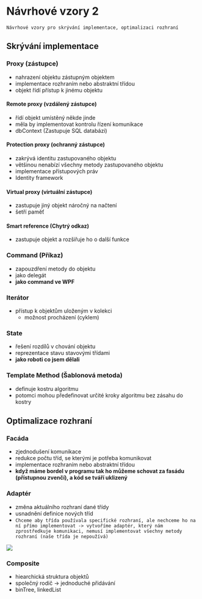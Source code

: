 # Návrhové vzory 2

`Návrhové vzory pro skrývání implementace, optimalizaci rozhraní`

## Skrývání implementace

### Proxy (zástupce)

- nahrazení objektu zástupným objektem
- implementace rozhraním nebo abstraktní třídou
- objekt řídí přístup k jinému objektu

#### Remote proxy (vzdálený zástupce)

- řídí objekt umístěný někde jinde
- měla by implementovat kontrolu řízení komunikace
- dbContext (Zastupuje SQL databázi)

#### Protection proxy (ochranný zástupce)

- zakrývá identitu zastupovaného objektu
- většinou nenabízí všechny metody zastupovaného objektu
- implementace přístupových práv
- Identity framework

#### Virtual proxy (virtuální zástupce)

- zastupuje jiný objekt náročný na načtení
- šetří paměť

#### Smart reference (Chytrý odkaz)

- zastupuje objekt a rozšiřuje ho o další funkce

### Command (Příkaz)

- zapouzdření metody do objektu
- jako delegát
- **jako command ve WPF**

### Iterátor

- přístup k objektům uloženým v kolekci
  - možnost procházení (cyklem)

### State

- řešení rozdílů v chování objektu
- reprezentace stavu stavovými třídami
- **jako roboti co jsem dělali**

### Template Method (Šablonová metoda)

- definuje kostru algoritmu
- potomci mohou předefinovat určité kroky algoritmu bez zásahu do kostry

## Optimalizace rozhraní

### Facáda

- zjednodušení komunikace
- redukce počtu tříd, se kterými je potřeba komunikovat
- implementace rozhraním nebo abstraktní třídou
- **když máme bordel v programu tak ho můžeme schovat za fasádu (přístupnou zvenčí), a kód se tváří uklizený**

### Adaptér

- změna aktuálního rozhraní dané třídy
- usnadnění definice nových tříd
- `Chceme aby třída používala specifické rozhraní, ale nechceme ho na ní přímo implementovat -> vytvoříme adaptér, který nám zprostředkuje komunikaci, nemusí implementovat všechny metody rozhraní (naše třída je nepoužívá)`

<image src="./images/adapt.png">

### Composite

- hiearchická struktura objektů
- společný rodič → jednoduché přidávání
- binTree, linkedList
